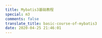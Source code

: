 ```yaml
---
title: Mybatis3基础教程
special: m3
comments: false
translate_title: basic-course-of-mybatis3
date: 2020-04-25 21:46:01
---
```

